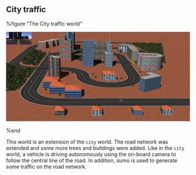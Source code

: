 ## City traffic

%figure "The City traffic world"

![city_traffic.png](images/city_traffic.png)

%end

This world is an extension of the `city` world. The road network was extended
and some more trees and buildings were added. Like in the `city` world, a
vehicle is driving autonomously using the on-board camera to follow the central
line of the road. In addition, sumo is used to generate some traffic on the road
network.

